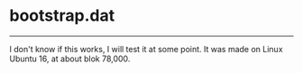 # bootstrap.dat
-----

I don't know if this works, I will test it at some point. It was made on Linux Ubuntu 16, at about blok 78,000.
